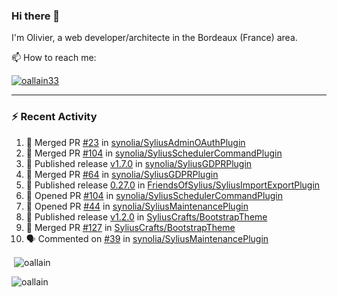 ### Hi there 👋

I'm Olivier, a web developer/architecte in the Bordeaux (France) area.

📫 How to reach me:

<p> <a href="https://twitter.com/oallain33" target="blank"><img src="https://img.shields.io/twitter/follow/oallain33?logo=twitter&style=for-the-badge" alt="oallain33" /></a> </p>

---

### :zap: Recent Activity

<!--START_SECTION:activity-->
1. 🎉 Merged PR [#23](https://github.com/synolia/SyliusAdminOAuthPlugin/pull/23) in [synolia/SyliusAdminOAuthPlugin](https://github.com/synolia/SyliusAdminOAuthPlugin)
2. 🎉 Merged PR [#104](https://github.com/synolia/SyliusSchedulerCommandPlugin/pull/104) in [synolia/SyliusSchedulerCommandPlugin](https://github.com/synolia/SyliusSchedulerCommandPlugin)
3. 🚀 Published release [v1.7.0](https://github.com/synolia/SyliusGDPRPlugin/releases/tag/v1.7.0) in [synolia/SyliusGDPRPlugin](https://github.com/synolia/SyliusGDPRPlugin)
4. 🎉 Merged PR [#64](https://github.com/synolia/SyliusGDPRPlugin/pull/64) in [synolia/SyliusGDPRPlugin](https://github.com/synolia/SyliusGDPRPlugin)
5. 🚀 Published release [0.27.0](https://github.com/FriendsOfSylius/SyliusImportExportPlugin/releases/tag/0.27.0) in [FriendsOfSylius/SyliusImportExportPlugin](https://github.com/FriendsOfSylius/SyliusImportExportPlugin)
6. 💪 Opened PR [#104](https://github.com/synolia/SyliusSchedulerCommandPlugin/pull/104) in [synolia/SyliusSchedulerCommandPlugin](https://github.com/synolia/SyliusSchedulerCommandPlugin)
7. 💪 Opened PR [#44](https://github.com/synolia/SyliusMaintenancePlugin/pull/44) in [synolia/SyliusMaintenancePlugin](https://github.com/synolia/SyliusMaintenancePlugin)
8. 🚀 Published release [v1.2.0](https://github.com/SyliusCrafts/BootstrapTheme/releases/tag/v1.2.0) in [SyliusCrafts/BootstrapTheme](https://github.com/SyliusCrafts/BootstrapTheme)
9. 🎉 Merged PR [#127](https://github.com/SyliusCrafts/BootstrapTheme/pull/127) in [SyliusCrafts/BootstrapTheme](https://github.com/SyliusCrafts/BootstrapTheme)
10. 🗣 Commented on [#39](https://github.com/synolia/SyliusMaintenancePlugin/pull/39#issuecomment-2628904780) in [synolia/SyliusMaintenancePlugin](https://github.com/synolia/SyliusMaintenancePlugin)
<!--END_SECTION:activity-->

<p>&nbsp;<img align="center" src="https://github-readme-stats.vercel.app/api?username=oallain&show_icons=true&locale=en" alt="oallain" /></p>

<p><img align="center" src="https://github-readme-streak-stats.herokuapp.com/?user=oallain&" alt="oallain" /></p>

